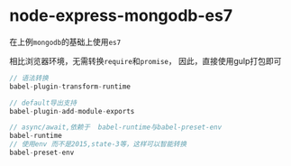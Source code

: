 # node-express-mongodb-es7

在上例`mongodb`的基础上使用`es7`

相比浏览器环境，无需转换`require`和`promise`，
因此，直接使用gulp打包即可

```js
// 语法转换
babel-plugin-transform-runtime

// default导出支持
babel-plugin-add-module-exports

// async/await,依赖于  babel-runtime与babel-preset-env
babel-runtime
// 使用env 而不是2015,state-3等，这样可以智能转换
babel-preset-env

```